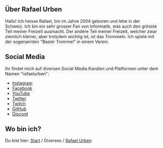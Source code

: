 ## Über Rafael Urben 

Hallo! Ich heisse Rafael, bin im Jahre 2004 geboren und lebe in der Schweiz. 
Ich bin ein sehr grosser Fan von Informatik, was auch den grösste Teil meiner Freizeit ausmacht. 
Der andere Teil meiner Freizeit, welcher zwar ziemlich kleiner, aber trotzdem wichtig ist, ist das Trommeln. 
Ich spiele mit der sogenannten "Basler Trommel" in einem Verein. 

## Social Media

Ihr findet mich auf diversen Social Media Kanälen und Platformen unter dem Namen "rafaelurben":

- [Instagram](https://instagram.com/rafaelurben)
- [Facebook](https://facebook.com/rafaelurbench)
- [YouTube](https://www.youtube.com/channel/UCz2S-3uW7-B9Dh6YdX9PeLg)
- [Twitter](https://twitter.com/rafaelurben)
- [Twitch](https://twitch.tv/rafaelurben)
- [GitHub](https://github.com/rafaelurben)
- [Discord](https://rebrand.ly/RUdiscord)

## Wo bin ich?

Du bist hier: [Start](https://rafaelurben.github.io) / Diverses / [Rafael Urben](https://rafaelurben.github.io/diverses/rafaelurben)

